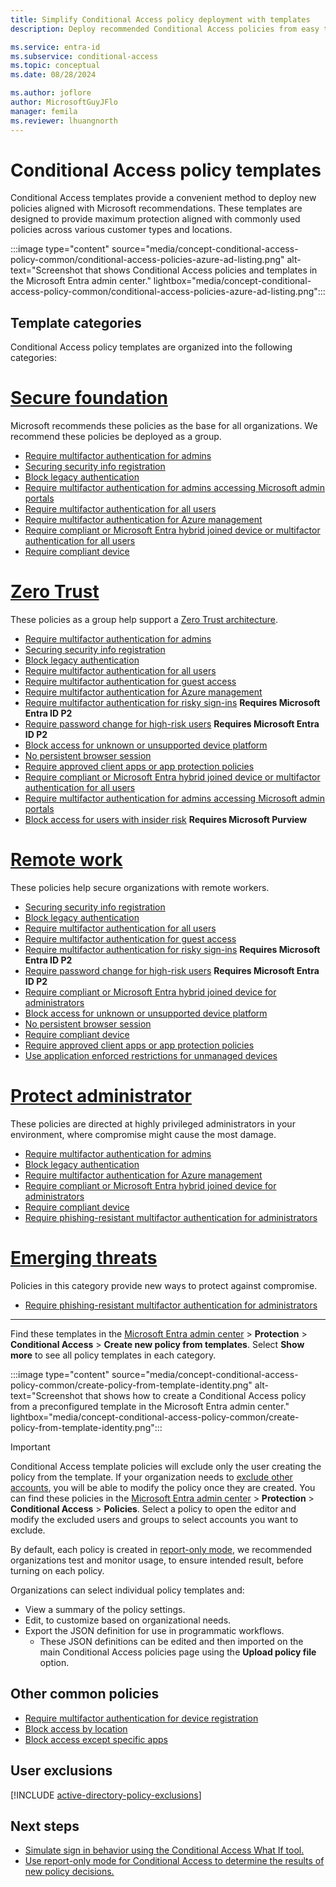 ```yaml
---
title: Simplify Conditional Access policy deployment with templates
description: Deploy recommended Conditional Access policies from easy to use templates.

ms.service: entra-id
ms.subservice: conditional-access
ms.topic: conceptual
ms.date: 08/28/2024

ms.author: joflore
author: MicrosoftGuyJFlo
manager: femila
ms.reviewer: lhuangnorth
---
```

# Conditional Access policy templates

Conditional Access templates provide a convenient method to deploy new policies aligned with Microsoft recommendations. These templates are designed to provide maximum protection aligned with commonly used policies across various customer types and locations. 

:::image type="content" source="media/concept-conditional-access-policy-common/conditional-access-policies-azure-ad-listing.png" alt-text="Screenshot that shows Conditional Access policies and templates in the Microsoft Entra admin center." lightbox="media/concept-conditional-access-policy-common/conditional-access-policies-azure-ad-listing.png":::

## Template categories

Conditional Access policy templates are organized into the following categories:

# [Secure foundation](#tab/secure-foundation)

Microsoft recommends these policies as the base for all organizations. We recommend these policies be deployed as a group.

- [Require multifactor authentication for admins](policy-old-require-mfa-admin.md)
- [Securing security info registration](policy-all-users-security-info-registration.md)
- [Block legacy authentication](policy-block-legacy-authentication.md)
- [Require multifactor authentication for admins accessing Microsoft admin portals](policy-old-require-mfa-admin-portals.md)
- [Require multifactor authentication for all users](policy-all-users-mfa-strength.md)
- [Require multifactor authentication for Azure management](policy-old-require-mfa-azure-mgmt.md)
- [Require compliant or Microsoft Entra hybrid joined device or multifactor authentication for all users](policy-alt-all-users-compliant-hybrid-or-mfa.md)
- [Require compliant device](policy-all-users-device-compliance.md)

# [Zero Trust](#tab/zero-trust)

These policies as a group help support a [Zero Trust architecture](/security/zero-trust/deploy/identity).

- [Require multifactor authentication for admins](policy-old-require-mfa-admin.md)
- [Securing security info registration](policy-all-users-security-info-registration.md)
- [Block legacy authentication](policy-block-legacy-authentication.md)
- [Require multifactor authentication for all users](policy-all-users-mfa-strength.md)
- [Require multifactor authentication for guest access](policy-old-require-mfa-guest.md)
- [Require multifactor authentication for Azure management](policy-old-require-mfa-azure-mgmt.md)
- [Require multifactor authentication for risky sign-ins](policy-risk-based-sign-in.md) **Requires Microsoft Entra ID P2**
- [Require password change for high-risk users](policy-risk-based-user.md) **Requires Microsoft Entra ID P2**
- [Block access for unknown or unsupported device platform](policy-all-users-device-unknown-unsupported.md)
- [No persistent browser session](policy-all-users-persistent-browser.md)
- [Require approved client apps or app protection policies](policy-all-users-device-compliance.md)
- [Require compliant or Microsoft Entra hybrid joined device or multifactor authentication for all users](policy-alt-all-users-compliant-hybrid-or-mfa.md)
- [Require multifactor authentication for admins accessing Microsoft admin portals](policy-old-require-mfa-admin-portals.md)
- [Block access for users with insider risk](policy-risk-based-insider-block.md) **Requires Microsoft Purview**

# [Remote work](#tab/remote-work)

These policies help secure organizations with remote workers.

- [Securing security info registration](policy-all-users-security-info-registration.md)
- [Block legacy authentication](policy-block-legacy-authentication.md)
- [Require multifactor authentication for all users](policy-all-users-mfa-strength.md)
- [Require multifactor authentication for guest access](policy-old-require-mfa-guest.md)
- [Require multifactor authentication for risky sign-ins](policy-risk-based-sign-in.md) **Requires Microsoft Entra ID P2**
- [Require password change for high-risk users](policy-risk-based-user.md) **Requires Microsoft Entra ID P2**
- [Require compliant or Microsoft Entra hybrid joined device for administrators](policy-alt-admin-device-compliand-hybrid.md)
- [Block access for unknown or unsupported device platform](policy-all-users-device-unknown-unsupported.md)
- [No persistent browser session](policy-all-users-persistent-browser.md)
- [Require compliant device](policy-all-users-device-compliance.md)
- [Require approved client apps or app protection policies](policy-all-users-device-compliance.md)
- [Use application enforced restrictions for unmanaged devices](policy-all-users-app-enforced-restrictions.md)

# [Protect administrator](#tab/protect-administrator)

These policies are directed at highly privileged administrators in your environment, where compromise might cause the most damage.

- [Require multifactor authentication for admins](policy-old-require-mfa-admin.md)
- [Block legacy authentication](policy-block-legacy-authentication.md)
- [Require multifactor authentication for Azure management](policy-old-require-mfa-azure-mgmt.md)
- [Require compliant or Microsoft Entra hybrid joined device for administrators](policy-alt-admin-device-compliand-hybrid.md)
- [Require compliant device](policy-all-users-device-compliance.md)
- [Require phishing-resistant multifactor authentication for administrators](policy-admin-phish-resistant-mfa.md)

# [Emerging threats](#tab/emerging-threats)

Policies in this category provide new ways to protect against compromise.

- [Require phishing-resistant multifactor authentication for administrators](policy-admin-phish-resistant-mfa.md)

---

Find these templates in the [Microsoft Entra admin center](https://entra.microsoft.com) > **Protection** > **Conditional Access** > **Create new policy from templates**. Select **Show more** to see all policy templates in each category.

:::image type="content" source="media/concept-conditional-access-policy-common/create-policy-from-template-identity.png" alt-text="Screenshot that shows how to create a Conditional Access policy from a preconfigured template in the Microsoft Entra admin center." lightbox="media/concept-conditional-access-policy-common/create-policy-from-template-identity.png":::

> [!IMPORTANT]
> Conditional Access template policies will exclude only the user creating the policy from the template. If your organization needs to [exclude other accounts](~/identity/role-based-access-control/security-emergency-access.md), you will be able to modify the policy once they are created. You can find these policies in the [Microsoft Entra admin center](https://entra.microsoft.com) > **Protection** > **Conditional Access** > **Policies**. Select a policy to open the editor and modify the excluded users and groups to select accounts you want to exclude.

By default, each policy is created in [report-only mode](concept-conditional-access-report-only.md), we recommended organizations test and monitor usage, to ensure intended result, before turning on each policy.

Organizations can select individual policy templates and:

- View a summary of the policy settings.
- Edit, to customize based on organizational needs.
- Export the JSON definition for use in programmatic workflows.
   - These JSON definitions can be edited and then imported on the main Conditional Access policies page using the **Upload policy file** option.

## Other common policies

- [Require multifactor authentication for device registration](policy-all-users-device-registration.md)
- [Block access by location](policy-block-by-location.md)
- [Block access except specific apps](policy-block-example.md)

## User exclusions
[!INCLUDE [active-directory-policy-exclusions](~/includes/entra-policy-exclude-user.md)]

## Next steps

- [Simulate sign in behavior using the Conditional Access What If tool.](troubleshoot-conditional-access-what-if.md)
- [Use report-only mode for Conditional Access to determine the results of new policy decisions.](concept-conditional-access-report-only.md)
